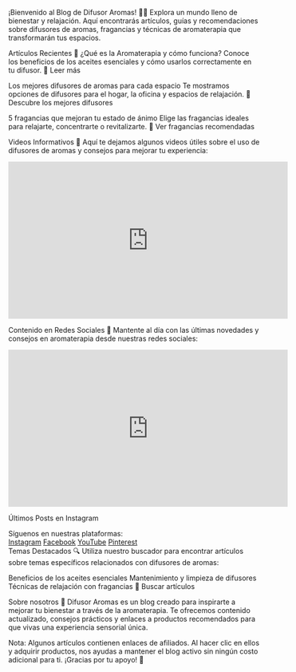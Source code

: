 ¡Bienvenido al Blog de Difusor Aromas! 🌿✨
Explora un mundo lleno de bienestar y relajación. Aquí encontrarás artículos, guías y recomendaciones sobre difusores de aromas, fragancias y técnicas de aromaterapia que transformarán tus espacios.

Artículos Recientes 📝
¿Qué es la Aromaterapia y cómo funciona?
Conoce los beneficios de los aceites esenciales y cómo usarlos correctamente en tu difusor.
🔗 Leer más

Los mejores difusores de aromas para cada espacio
Te mostramos opciones de difusores para el hogar, la oficina y espacios de relajación.
🔗 Descubre los mejores difusores

5 fragancias que mejoran tu estado de ánimo
Elige las fragancias ideales para relajarte, concentrarte o revitalizarte.
🔗 Ver fragancias recomendadas

Videos Informativos 🎥
Aquí te dejamos algunos videos útiles sobre el uso de difusores de aromas y consejos para mejorar tu experiencia:

<iframe width="560" height="315" src="https://www.youtube.com/embed/DwDpfKCDabU?si=nTziZfC1CF8g8Y4r" title="YouTube video player" frameborder="0" allow="accelerometer; autoplay; clipboard-write; encrypted-media; gyroscope; picture-in-picture; web-share" referrerpolicy="strict-origin-when-cross-origin" allowfullscreen></iframe> 


Contenido en Redes Sociales 📸
Mantente al día con las últimas novedades y consejos en aromaterapia desde nuestras redes sociales:

<iframe width="560" height="315" src="https://www.youtube.com/embed/JvDPDERJmpw?si=0v9c0G-pZoiiIazT" title="YouTube video player" frameborder="0" allow="accelerometer; autoplay; clipboard-write; encrypted-media; gyroscope; picture-in-picture; web-share" referrerpolicy="strict-origin-when-cross-origin" allowfullscreen></iframe>

Últimos Posts en Instagram
<section class="instagram-feed">
  <!-- Difusor estilo moderno de Neom Organics -->
  <blockquote class="instagram-media" 
    data-instgrm-permalink="https://www.instagram.com/p/C5z7VkioB4F/"
    data-instgrm-version="14"></blockquote>

  <!-- Difusor ultrasónico de Aromatherapy Associates -->
  <blockquote class="instagram-media" 
    data-instgrm-permalink="https://www.instagram.com/p/C6BqX_SozqK/"
    data-instgrm-version="14"></blockquote>

  <!-- Kit difusor esencial de Young Living -->
  <blockquote class="instagram-media" 
    data-instgrm-permalink="https://www.instagram.com/p/C6GgTd0I_7V/"
    data-instgrm-version="14"></blockquote>
</section>
Síguenos en nuestras plataformas:
<div class="flex gap-2"> <a href="https://www.instagram.com/elsaltoweb/" class="btn-instagram"><span class="i-ri-instagram-line"></span> Instagram</a> <a href="https://www.facebook.com/difusor.aromas.2023" class="btn-facebook"><span class="i-ri-facebook-fill"></span> Facebook</a> <a href="https://www.youtube.com/channel/difusoraromas" class="btn-youtube"><span class="i-simple-icons-youtube"></span> YouTube</a> <a href="https://www.pinterest.com/difusoraromas" class="btn-pinterest"><span class="i-simple-icons-pinterest"></span> Pinterest</a> </div>
Temas Destacados 🔍
Utiliza nuestro buscador para encontrar artículos sobre temas específicos relacionados con difusores de aromas:

Beneficios de los aceites esenciales
Mantenimiento y limpieza de difusores
Técnicas de relajación con fragancias
🔗 Buscar artículos

Sobre nosotros 🏡
Difusor Aromas es un blog creado para inspirarte a mejorar tu bienestar a través de la aromaterapia. Te ofrecemos contenido actualizado, consejos prácticos y enlaces a productos recomendados para que vivas una experiencia sensorial única.

Nota: Algunos artículos contienen enlaces de afiliados. Al hacer clic en ellos y adquirir productos, nos ayudas a mantener el blog activo sin ningún costo adicional para ti. ¡Gracias por tu apoyo! 💚

